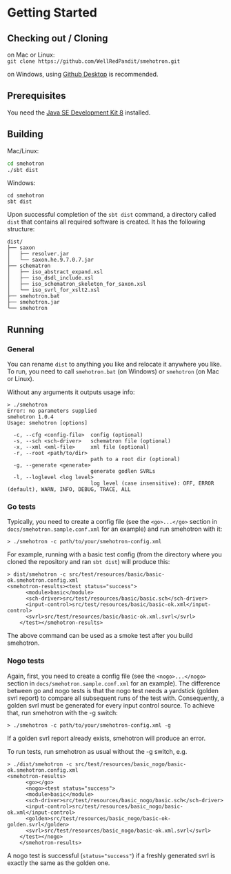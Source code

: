 # Getting Started

## Checking out / Cloning

on Mac or Linux:<br/>
`git clone https://github.com/WellRedPandit/smehotron.git`

on Windows, using [Github Desktop](https://desktop.github.com/) is recommended.

## Prerequisites

You need the [Java SE Development Kit 8](http://www.oracle.com/technetwork/java/javase/downloads/jdk8-downloads-2133151.html) installed.

## Building

Mac/Linux:

```bash
cd smehotron
./sbt dist
```

Windows:

```
cd smehotron
sbt dist
```

Upon successful completion of the `sbt dist` command, a directory called `dist` that contains all required software is created. It has the following structure:

```
dist/
├── saxon
│   ├── resolver.jar
│   └── saxon.he.9.7.0.7.jar
├── schematron
│   ├── iso_abstract_expand.xsl
│   ├── iso_dsdl_include.xsl
│   ├── iso_schematron_skeleton_for_saxon.xsl
│   └── iso_svrl_for_xslt2.xsl
├── smehotron.bat
├── smehotron.jar
└── smehotron
```

## Running

### General

You can rename `dist` to anything you like and relocate it anywhere you like. To run, you need to call `smehotron.bat` (on Windows) or `smehotron` (on Mac or Linux).

Without any arguments it outputs usage info:

```
> ./smehotron
Error: no parameters supplied
smehotron 1.0.4
Usage: smehotron [options]

  -c, --cfg <config-file>  config (optional)
  -s, --sch <sch-driver>   schematron file (optional)
  -x, --xml <xml-file>     xml file (optional)
  -r, --root <path/to/dir>
                           path to a root dir (optional)
  -g, --generate <generate>
                           generate godlen SVRLs
  -l, --loglevel <log level>
                           log level (case insensitive): OFF, ERROR (default), WARN, INFO, DEBUG, TRACE, ALL
```

### Go tests

Typically, you need to create a config file (see the `<go>...</go>` section in `docs/smehotron.sample.conf.xml` for an example) and run smehotron with it:

```
> ./smehotron -c path/to/your/smehotron-config.xml
```

For example, running with a basic test config (from the directory where you cloned the repository and ran `sbt dist`) will produce this:

```
> dist/smehotron -c src/test/resources/basic/basic-ok.smehotron.config.xml
<smehotron-results><test status="success">
      <module>basic</module>
      <sch-driver>src/test/resources/basic/basic.sch</sch-driver>
      <input-control>src/test/resources/basic/basic-ok.xml</input-control>
      <svrl>src/test/resources/basic/basic-ok.xml.svrl</svrl>
    </test></smehotron-results>
```

The above command can be used as a smoke test after you build smehotron.

### Nogo tests

Again, first, you need to create a config file (see the `<nogo>...</nogo>` section in `docs/smehotron.sample.conf.xml` for an example). The difference between go and nogo tests is that the nogo test needs a yardstick (golden svrl report) to compare all subsequent runs of the test with. Consequently, a golden svrl must be generated for every input control source. To achieve that,  run smehotron with the -g switch:

```
> ./smehotron -c path/to/your/smehotron-config.xml -g
```

If a golden svrl report already exists, smehotron will produce an error.

To run tests, run smehotron as usual without the -g switch, e.g.

```
> ./dist/smehotron -c src/test/resources/basic_nogo/basic-ok.smehotron.config.xml
<smehotron-results>
      <go></go>
      <nogo><test status="success">
      <module>basic</module>
      <sch-driver>src/test/resources/basic_nogo/basic.sch</sch-driver>
      <input-control>src/test/resources/basic_nogo/basic-ok.xml</input-control>
      <golden>src/test/resources/basic_nogo/basic-ok-golden.svrl</golden>
      <svrl>src/test/resources/basic_nogo/basic-ok.xml.svrl</svrl>
    </test></nogo>
    </smehotron-results>
```

A nogo test is successful (`status="success"`) if a freshly generated svrl is exactly the same as the golden one.
